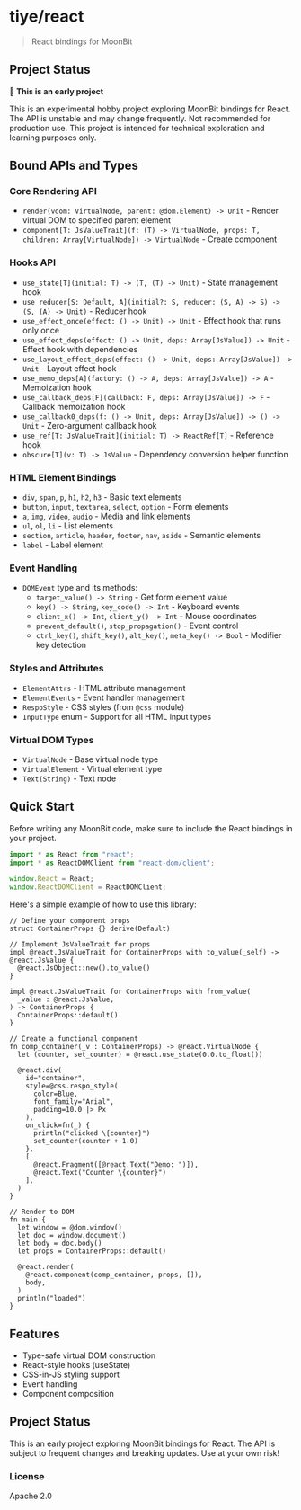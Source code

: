 # tiye/react

> React bindings for MoonBit

## Project Status

**🚧 This is an early project**

This is an experimental hobby project exploring MoonBit bindings for React. The API is unstable and may change frequently. Not recommended for production use. This project is intended for technical exploration and learning purposes only.

## Bound APIs and Types

### Core Rendering API

- `render(vdom: VirtualNode, parent: @dom.Element) -> Unit` - Render virtual DOM to specified parent element
- `component[T: JsValueTrait](f: (T) -> VirtualNode, props: T, children: Array[VirtualNode]) -> VirtualNode` - Create component

### Hooks API

- `use_state[T](initial: T) -> (T, (T) -> Unit)` - State management hook
- `use_reducer[S: Default, A](initial?: S, reducer: (S, A) -> S) -> (S, (A) -> Unit)` - Reducer hook
- `use_effect_once(effect: () -> Unit) -> Unit` - Effect hook that runs only once
- `use_effect_deps(effect: () -> Unit, deps: Array[JsValue]) -> Unit` - Effect hook with dependencies
- `use_layout_effect_deps(effect: () -> Unit, deps: Array[JsValue]) -> Unit` - Layout effect hook
- `use_memo_deps[A](factory: () -> A, deps: Array[JsValue]) -> A` - Memoization hook
- `use_callback_deps[F](callback: F, deps: Array[JsValue]) -> F` - Callback memoization hook
- `use_callback0_deps(f: () -> Unit, deps: Array[JsValue]) -> () -> Unit` - Zero-argument callback hook
- `use_ref[T: JsValueTrait](initial: T) -> ReactRef[T]` - Reference hook
- `obscure[T](v: T) -> JsValue` - Dependency conversion helper function

### HTML Element Bindings

- `div`, `span`, `p`, `h1`, `h2`, `h3` - Basic text elements
- `button`, `input`, `textarea`, `select`, `option` - Form elements
- `a`, `img`, `video`, `audio` - Media and link elements
- `ul`, `ol`, `li` - List elements
- `section`, `article`, `header`, `footer`, `nav`, `aside` - Semantic elements
- `label` - Label element

### Event Handling

- `DOMEvent` type and its methods:
  - `target_value() -> String` - Get form element value
  - `key() -> String`, `key_code() -> Int` - Keyboard events
  - `client_x() -> Int`, `client_y() -> Int` - Mouse coordinates
  - `prevent_default()`, `stop_propagation()` - Event control
  - `ctrl_key()`, `shift_key()`, `alt_key()`, `meta_key() -> Bool` - Modifier key detection

### Styles and Attributes

- `ElementAttrs` - HTML attribute management
- `ElementEvents` - Event handler management
- `RespoStyle` - CSS styles (from `@css` module)
- `InputType` enum - Support for all HTML input types

### Virtual DOM Types

- `VirtualNode` - Base virtual node type
- `VirtualElement` - Virtual element type
- `Text(String)` - Text node

## Quick Start

Before writing any MoonBit code, make sure to include the React bindings in your project.

```js
import * as React from "react";
import * as ReactDOMClient from "react-dom/client";

window.React = React;
window.ReactDOMClient = ReactDOMClient;
```

Here's a simple example of how to use this library:

```moonbit
// Define your component props
struct ContainerProps {} derive(Default)

// Implement JsValueTrait for props
impl @react.JsValueTrait for ContainerProps with to_value(_self) -> @react.JsValue {
  @react.JsObject::new().to_value()
}

impl @react.JsValueTrait for ContainerProps with from_value(
  _value : @react.JsValue,
) -> ContainerProps {
  ContainerProps::default()
}

// Create a functional component
fn comp_container(_v : ContainerProps) -> @react.VirtualNode {
  let (counter, set_counter) = @react.use_state(0.0.to_float())

  @react.div(
    id="container",
    style=@css.respo_style(
      color=Blue,
      font_family="Arial",
      padding=10.0 |> Px
    ),
    on_click=fn(_) {
      println("clicked \{counter}")
      set_counter(counter + 1.0)
    },
    [
      @react.Fragment([@react.Text("Demo: ")]),
      @react.Text("Counter \{counter}")
    ],
  )
}

// Render to DOM
fn main {
  let window = @dom.window()
  let doc = window.document()
  let body = doc.body()
  let props = ContainerProps::default()

  @react.render(
    @react.component(comp_container, props, []),
    body,
  )
  println("loaded")
}
```

## Features

- Type-safe virtual DOM construction
- React-style hooks (useState)
- CSS-in-JS styling support
- Event handling
- Component composition

## Project Status

This is an early project exploring MoonBit bindings for React. The API is subject to frequent changes and breaking updates. Use at your own risk!

### License

Apache 2.0
